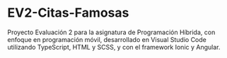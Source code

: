 # EV2-Citas-Famosas
Proyecto Evaluación 2 para la asignatura de Programación Híbrida, con enfoque en programación móvil, desarrollado en Visual Studio Code utilizando TypeScript, HTML y SCSS, y con el framework Ionic y Angular.
